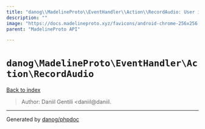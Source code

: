 ```yaml
---
title: "danog\\MadelineProto\\EventHandler\\Action\\RecordAudio: User is recording a voice message."
description: ""
image: "https://docs.madelineproto.xyz/favicons/android-chrome-256x256.png"
parent: "MadelineProto API"

---
```

# `danog\MadelineProto\EventHandler\Action\RecordAudio`
[Back to index](../../../../index.html)

> Author: Daniil Gentili <daniil@daniil.



---
Generated by [danog/phpdoc](https://phpdocit)
